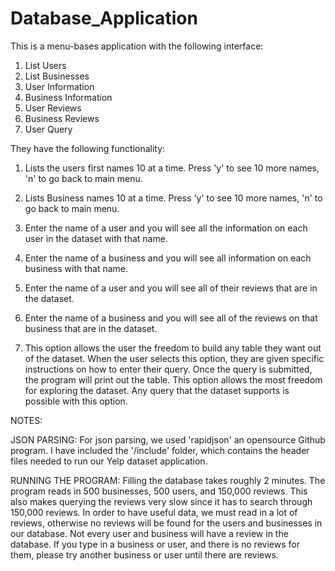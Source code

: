 # Database_Application

This is a menu-bases application with the following interface:

1) List Users
2) List Businesses
3) User Information 
4) Business Information
5) User Reviews
6) Business Reviews
7) User Query

They have the following functionality:

1) Lists the users first names 10 at a time. Press 'y' to see 10 more names, 'n' to go back to main menu.

2) Lists Business names 10 at a time. Press 'y' to see 10 more names, 'n' to go back to main menu.

3) Enter the name of a user and you will see all the information on each user in the dataset with that name.

4) Enter the name of a business and you will see all information on each business with that name. 

5) Enter the name of a user and you will see all of their reviews that are in the dataset.

6) Enter the name of a business and you will see all of the reviews on that business that are in the dataset.

7) This option allows the user the freedom to build any table they want out of the dataset. When the user selects
   this option, they are given specific instructions on how to enter their query. Once the query is submitted, the
   program will print out the table. This option allows the most freedom for exploring the dataset. Any query that 
   the dataset supports is possible with this option. 
   
NOTES: 

JSON PARSING: For json parsing, we used 'rapidjson' an opensource Github program. I have included the '/include' folder, which contains the header files needed to run our Yelp dataset application. 

RUNNING THE PROGRAM: Filling the database takes roughly 2 minutes. The program reads in 500 businesses, 500 users, and 150,000 reviews. This also makes querying the reviews very slow since it has to search through 150,000 reviews. In order to have useful data, we must read in a lot of reviews, otherwise no reviews will be found for the users and businesses in our database. Not every user and business will have a review in the database. If you type in a business or user, and there is no reviews for them, please try another business or user until there are reviews. 
